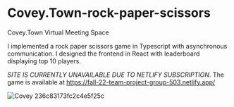 # Covey.Town-rock-paper-scissors
Covey.Town Virtual Meeting Space 

I implemented a rock paper scissors game in Typescript with asynchronous communication.
I designed the frontend in React with leaderboard displaying top 10 players.


*SITE IS  CURRENTLY UNAVAILABLE DUE TO NETLIFY SUBSCRIPTION*.
The game is available at https://fall-22-team-project-group-503.netlify.app/

![Covey 236c83173fc2c4e5f25c](https://github.com/user-attachments/assets/e11f4fed-fa3e-4e78-a71e-d855f65827de)
